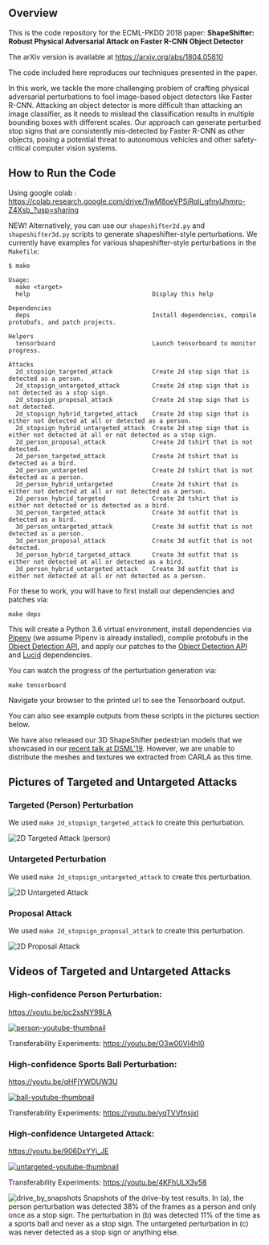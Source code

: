 ## Overview

This is the code repository for the ECML-PKDD 2018 paper: **ShapeShifter: Robust Physical Adversarial Attack on Faster R-CNN Object Detector**

The arXiv version is available at https://arxiv.org/abs/1804.05810

The code included here reproduces our techniques presented in the paper.

In this work, we tackle the more challenging problem of crafting physical adversarial perturbations to fool image-based object detectors like Faster R-CNN.
Attacking an object detector is more difficult than attacking an image classifier, as it needs to mislead the classification results in multiple bounding boxes with different scales.
Our approach can generate perturbed stop signs that are consistently mis-detected by Faster R-CNN as other objects, posing a potential threat to autonomous vehicles and other safety-critical computer vision systems.

## How to Run the Code

Using google colab : 
https://colab.research.google.com/drive/1jwM8oeVPSjRqlj_gfnylJhmro-Z4Xsb_?usp=sharing


NEW!
Alternatively, you can use our `shapeshifter2d.py` and `shapeshifter3d.py` scripts to generate shapeshifter-style perturbations. We currently have examples for various shapeshifter-style perturbations in the `Makefile`:
```
$ make

Usage:
  make <target>
  help                                  Display this help

Dependencies
  deps                                  Install dependencies, compile protobufs, and patch projects.

Helpers
  tensorboard                           Launch tensorboard to monitor progress.

Attacks
  2d_stopsign_targeted_attack           Create 2d stop sign that is detected as a person.
  2d_stopsign_untargeted_attack         Create 2d stop sign that is not detected as a stop sign.
  2d_stopsign_proposal_attack           Create 2d stop sign that is not detected.
  2d_stopsign_hybrid_targeted_attack    Create 2d stop sign that is either not detected at all or detected as a person.
  2d_stopsign_hybrid_untargeted_attack  Create 2d stop sign that is either not detected at all or not detected as a stop sign.
  2d_person_proposal_attack             Create 2d tshirt that is not detected.
  2d_person_targeted_attack             Create 2d tshirt that is detected as a bird.
  2d_person_untargeted                  Create 2d tshirt that is not detected as a person.
  2d_person_hybrid_untargeted           Create 2d tshirt that is either not detected at all or not detected as a person.
  2d_person_hybrid_targeted             Create 2d tshirt that is either not detected or is detected as a bird.
  3d_person_targeted_attack             Create 3d outfit that is detected as a bird.
  3d_person_untargeted_attack           Create 3d outfit that is not detected as a person.
  3d_person_proposal_attack             Create 3d outfit that is not detected.
  3d_person_hybrid_targeted_attack      Create 3d outfit that is either not detected at all or detected as a bird.
  3d_person_hybrid_untargeted_attack    Create 3d outfit that is either not detected at all or not detected as a person.
```

For these to work, you will have to first install our dependencies and patches via:
```
make deps
```
This will create a Python 3.6 virtual environment, install dependencies via [Pipenv](https://pipenv.kennethreitz.org/en/latest/) (we assume Pipenv is already installed), compile protobufs in the [Object Detection API](https://github.com/tensorflow/models/tree/master/research/object_detection), and apply our patches to the [Object Detection API](https://github.com/tensorflow/models/tree/master/research/object_detection) and [Lucid](https://github.com/tensorflow/lucid) dependencies.

You can watch the progress of the perturbation generation via:
```
make tensorboard
```
Navigate your browser to the printed url to see the Tensorboard output.

You can also see example outputs from these scripts in the pictures section below.

We have also released our 3D ShapeShifter pedestrian models that we showcased in our [recent talk at DSML'19](https://arxiv.org/abs/1904.12622). However, we are unable to distribute the meshes and textures we extracted from CARLA as this time.

## Pictures of Targeted and Untargeted Attacks
### Targeted (Person) Perturbation
We used `make 2d_stopsign_targeted_attack` to create this perturbation.

![2D Targeted Attack (person)](imgs/2d_targeted_attack.png)

### Untargeted Perturbation
We used `make 2d_stopsign_untargeted_attack` to create this perturbation.

![2D Untargeted Attack](imgs/2d_untargeted_attack.png)

### Proposal Attack
We used `make 2d_stopsign_proposal_attack` to create this perturbation.

![2D Proposal Attack](imgs/2d_proposal_attack.png)

## Videos of Targeted and Untargeted Attacks

### High-confidence Person Perturbation:
https://youtu.be/pc2ssNY98LA

[![person-youtube-thumbnail](imgs/person-youtube-thumbnail.png)](https://youtu.be/pc2ssNY98LA)

Transferability Experiments: https://youtu.be/O3w00VI4hl0

### High-confidence Sports Ball Perturbation:
https://youtu.be/qHFjYWDUW3U

[![ball-youtube-thumbnail](imgs/ball-youtube-thumbnail.png)](https://youtu.be/qHFjYWDUW3U)

Transferability Experiments: https://youtu.be/yqTVVfnsjxI

### High-confidence Untargeted Attack:
https://youtu.be/906DxYYj_JE

[![untargeted-youtube-thumbnail](imgs/untargeted-youtube-thumbnail.png)](https://youtu.be/906DxYYj_JE)

Transferability Experiments: https://youtu.be/4KFhULX3v58

![drive_by_snapshots](imgs/drive_by_snapshots.jpg)
Snapshots of the drive-by test results. In (a), the person perturbation was detected 38% of the frames as a person and only once as a stop sign. The perturbation in (b) was detected 11% of the time as a sports ball and never as a stop sign. The untargeted perturbation in (c) was never detected as a stop sign or anything else.
